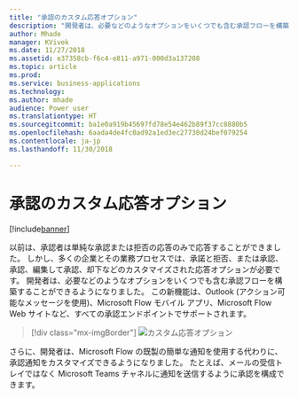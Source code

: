 ```yaml
---
title: "承認のカスタム応答オプション"
description: "開発者は、必要などのようなオプションをいくつでも含む承認フローを構築することができます。"
author: Mhade
manager: KVivek
ms.date: 11/27/2018
ms.assetid: e37358cb-f6c4-e811-a971-000d3a137208
ms.topic: article
ms.prod: 
ms.service: business-applications
ms.technology: 
ms.author: mhade
audience: Power user
ms.translationtype: HT
ms.sourcegitcommit: ba1e0a919b45697fd78e54e462b89f37cc8880b5
ms.openlocfilehash: 6aada4de4fc0ad92a1ed3ec27730d24bef079254
ms.contentlocale: ja-jp
ms.lasthandoff: 11/30/2018

---
```

# <a name="custom-response-options-in-approvals"></a>承認のカスタム応答オプション


[!include[banner](../../includes/banner.md)]

以前は、承認者は単純な承認または拒否の応答のみで応答することができました。 しかし、多くの企業とその業務プロセスでは、承諾と拒否、または承認、承認、編集して承認、却下などのカスタマイズされた応答オプションが必要です。 開発者は、必要などのようなオプションをいくつでも含む承認フローを構築することができるようになりました。 この新機能は、Outlook (アクション可能なメッセージを使用)、Microsoft Flow モバイル アプリ、Microsoft Flow Web サイトなど、すべての承認エンドポイントでサポートされます。

> [!div class="mx-imgBorder"]
> ![カスタム応答オプション](media/customresponseoptions-1.png "カスタム応答オプション")

さらに、開発者は、Microsoft Flow の既製の簡単な通知を使用する代わりに、承認通知をカスタマイズできるようになりました。 たとえば、メールの受信トレイではなく Microsoft Teams チャネルに通知を送信するように承認を構成できます。
